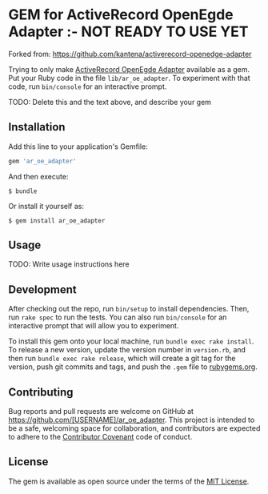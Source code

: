 # GEM for ActiveRecord OpenEgde Adapter :- NOT READY TO USE YET

Forked from: https://github.com/kantena/activerecord-openedge-adapter

Trying to only make [ActiveRecord OpenEgde Adapter](https://github.com/kantena/activerecord-openedge-adapter) available as a gem.
Put your Ruby code in the file `lib/ar_oe_adapter`. To experiment with that code, run `bin/console` for an interactive prompt.

TODO: Delete this and the text above, and describe your gem

## Installation

Add this line to your application's Gemfile:

```ruby
gem 'ar_oe_adapter'
```

And then execute:

    $ bundle

Or install it yourself as:

    $ gem install ar_oe_adapter

## Usage

TODO: Write usage instructions here

## Development

After checking out the repo, run `bin/setup` to install dependencies. Then, run `rake spec` to run the tests. You can also run `bin/console` for an interactive prompt that will allow you to experiment.

To install this gem onto your local machine, run `bundle exec rake install`. To release a new version, update the version number in `version.rb`, and then run `bundle exec rake release`, which will create a git tag for the version, push git commits and tags, and push the `.gem` file to [rubygems.org](https://rubygems.org).

## Contributing

Bug reports and pull requests are welcome on GitHub at https://github.com/[USERNAME]/ar_oe_adapter. This project is intended to be a safe, welcoming space for collaboration, and contributors are expected to adhere to the [Contributor Covenant](http://contributor-covenant.org) code of conduct.


## License

The gem is available as open source under the terms of the [MIT License](http://opensource.org/licenses/MIT).

